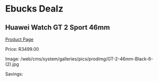 
# Ebucks Dealz
## Huawei Watch GT 2 Sport 46mm
[Product Page](https://www.ebucks.com/web/shop/productSelected.do?prodId=1129188147&catId=842823972)

Price: R3499.00

Image: /web/cms/system/galleries/pics/prodimg/GT-2-46mm-Black-6-(2).jpg

Savings: 


	